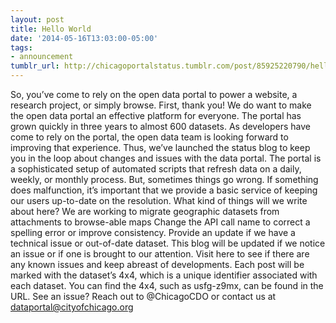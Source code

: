 ```yaml
---
layout: post
title: Hello World
date: '2014-05-16T13:03:00-05:00'
tags:
- announcement
tumblr_url: http://chicagoportalstatus.tumblr.com/post/85925220790/hello-world
---
```

So, you’ve come to rely on the open data portal to power a website, a research project, or simply browse. First, thank you! We do want to make the open data portal an effective platform for everyone.
The portal has grown quickly in three years to almost 600 datasets. As developers have come to rely on the portal, the open data team is looking forward to improving that experience. Thus, we’ve launched the status blog to keep you in the loop about changes and issues with the data portal.
The portal is a sophisticated setup of automated scripts that refresh data on a daily, weekly, or monthly process. But, sometimes things go wrong. If something does malfunction, it’s important that we provide a basic service of keeping our users up-to-date on the resolution.
What kind of things will we write about here?
We are working to migrate geographic datasets from attachments to browse-able maps
Change the API call name to correct a spelling error or improve consistency.
Provide an update if we have a technical issue or out-of-date dataset.
This blog will be updated if we notice an issue or if one is brought to our attention. Visit here to see if there are any known issues and keep abreast of developments.
Each post will be marked with the dataset’s 4x4, which is a unique identifier associated with each dataset. You can find the 4x4, such as usfg-z9mx, can be found in the URL.
See an issue? Reach out to @ChicagoCDO or contact us at dataportal@cityofchicago.org
